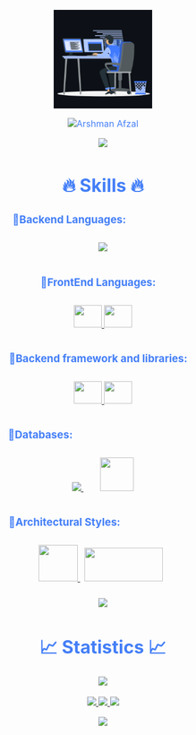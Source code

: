 <p align="center"><img src="animation.gif" width="35%"></p>
<div style=" font-size: medium; color: #447ff7" align=center>

  <img src="https://readme-typing-svg.herokuapp.com?font=Caveat&size=40&duration=3500&color=447FF7&background=FFFFFF00&center=true&vCenter=true&width=650&height=55&lines=Hey!+It's+Arshman+Afzal+%F0%9F%91%8B%F0%9F%8F%BB;I'm+a+Full+Stack+Mobile+Application+Developer+%F0%9F%A7%91%F0%9F%8F%BB%E2%80%8D%F0%9F%92%BB;I+am+from+Pakistan;I+have+3%2B+years+of+experience+%F0%9F%93%88;In+building+backend+infrastructures+%E2%9A%99%EF%B8%8F" alt="Arshman Afzal" width="650" height="55">

<p  align="center">
<img src="https://user-images.githubusercontent.com/73097560/115834477-dbab4500-a447-11eb-908a-139a6edaec5c.gif">             
<br>

# 🔥 Skills 🔥

### 🔹Backend Languages:ㅤㅤㅤㅤㅤㅤㅤ

<p style="padding:10px;">
    <a href="https://developer.mozilla.org/en-US/docs/Web/JavaScript" target="_blank"> <img src="https://img.icons8.com/color/48/000000/javascript.png"/> </a>
</p>

### 🔹FrontEnd Languages:ㅤ
<p style="padding:10px;">
    <a href="https://flutter.dev/" target="_blank"> 
      <img src="https://ih1.redbubble.net/image.1057190231.1918/pp,840x830-pad,1000x1000,f8f8f8.u1.jpg" height=40 width=50 /> 
    </a>
    <a href="https://reactjs.org/" target="_blank"> 
      <img src="https://www.metaltoad.com/sites/default/files/styles/large_personal_photo_870x500_/public/2020-05/react-js-blog-header.png?itok=VbfDeSgJ" height=40 width=50 /> 
    </a>
</p>

### 🔹Backend framework and libraries:ㅤ
<p style="padding:10px;">
    <a href="https://expressjs.com/" target="_blank"> 
      <img src="https://www.edureka.co/blog/wp-content/uploads/2019/07/express-logo.png" height=40 width=50 /> 
    </a>
    <a href="https://nodejs.org/en/" target="_blank"> 
      <img src="https://www.nicepng.com/png/full/383-3839776_node-js-icon-png.png" height=40 width=50 /> 
    </a>
</p>

### 🔹Databases:ㅤㅤㅤㅤㅤㅤㅤㅤㅤㅤㅤㅤㅤ
<p style="padding:10px;"> 
    <a style="padding:15px;" href="https://www.mysql.com/" target="_blank"> <img src="https://img.icons8.com/fluent/50/000000/mysql-logo.png"/> </a>
    <a style="padding:15px;" href="https://www.mongodb.com/" target="_blank"> <img src="https://img.icons8.com/color/452/mongodb.png" height=60 width=60 /> </a>
</p>

### 🔹Architectural Styles:ㅤㅤㅤㅤㅤㅤㅤㅤ
<p style="padding:10px;"> 
    <a style="padding-right:8px;" href="https://docs.microsoft.com/en-us/azure/architecture/best-practices/api-design" target="_blank"> <img src="https://icon-library.com/images/rest-api-icon/rest-api-icon-8.jpg" height=65 width=70 /> </a>
    <a style="padding-right:8px;" href="https://www.geeksforgeeks.org/model-view-controllermvc-architecture-for-node-applications/" target="_blank"> <img src="https://thumbs.dreamstime.com/b/mvc-letter-logo-design-black-background-mvc-creative-initials-letter-logo-concept-mvc-letter-design-mvc-letter-logo-design-243274337.jpg" height=60 width=140 /> </a>
</p>

<p  align="center">
<img src="https://user-images.githubusercontent.com/73097560/115834477-dbab4500-a447-11eb-908a-139a6edaec5c.gif">             
<br>

# 📈 Statistics 📈
![](https://komarev.com/ghpvc/?username=arshmancodes&color=447ff7&label=Visitor+count)

<p align="center">
  <a href="https://github.com/arshmancodes/">
    <img src="https://github-readme-stats.vercel.app/api?username=arshmancodes&show_icons=true&theme=github_dark&hide_border=true" />
    <img src="https://github-readme-streak-stats.herokuapp.com/?user=arshmancodes&theme=github-dark-blue&hide_border=true" />
    <img src="https://activity-graph.herokuapp.com/graph?username=arshmancodes&theme=react-dark" />
  </a>
</p>


<p  align="center">
<img src="https://user-images.githubusercontent.com/73097560/115834477-dbab4500-a447-11eb-908a-139a6edaec5c.gif">             
<br>

</div>